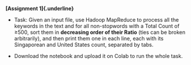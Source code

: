 **[Assignment 1]{.underline}**

-   Task: Given an input file, use Hadoop MapReduce to process all the
    keywords in the text and for all non-stopwords with a Total Count of
    ≥500, sort them in **decreasing order of their Ratio** (ties can be
    broken arbitrarily), and then print them one in each line, each with
    its Singaporean and United States count, separated by tabs.

-   Download the notebook and upload it on Colab to run the whole task.
